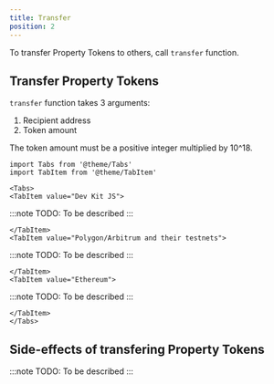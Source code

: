 ```yaml
---
title: Transfer
position: 2
---
```


To transfer Property Tokens to others, call `transfer` function.

## Transfer Property Tokens

`transfer` function takes 3 arguments:

1. Recipient address
2. Token amount

The token amount must be a positive integer multiplied by 10^18.

```mdx-code-block
import Tabs from '@theme/Tabs'
import TabItem from '@theme/TabItem'

<Tabs>
<TabItem value="Dev Kit JS">
```

:::note
TODO: To be described
:::

```mdx-code-block
</TabItem>
<TabItem value="Polygon/Arbitrum and their testnets">
```

:::note
TODO: To be described
:::

```mdx-code-block
</TabItem>
<TabItem value="Ethereum">
```

:::note
TODO: To be described
:::

```mdx-code-block
</TabItem>
</Tabs>
```

## Side-effects of transfering Property Tokens

:::note
TODO: To be described
:::
